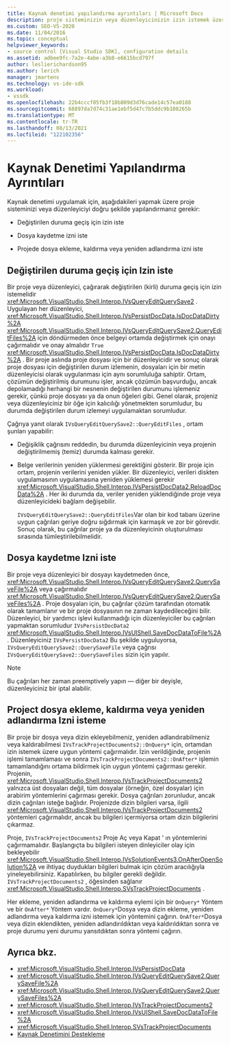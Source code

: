 ```yaml
---
title: Kaynak denetimi yapılandırma ayrıntıları | Microsoft Docs
description: proje sisteminizin veya düzenleyicinizin izin istemek üzere yapılandırılmasını içeren Visual Studio bir proje türü için kaynak denetimi uygulama hakkında bilgi edinin.
ms.custom: SEO-VS-2020
ms.date: 11/04/2016
ms.topic: conceptual
helpviewer_keywords:
- source control [Visual Studio SDK], configuration details
ms.assetid: adbee9fc-7a2e-4abe-a3b8-e6615bcd797f
author: leslierichardson95
ms.author: lerich
manager: jmartens
ms.technology: vs-ide-sdk
ms.workload:
- vssdk
ms.openlocfilehash: 22b4cccf05fb3f18b809d3d76cade14c57ea0188
ms.sourcegitcommit: 68897da7d74c31ae1ebf5d47c7b5ddc9b108265b
ms.translationtype: MT
ms.contentlocale: tr-TR
ms.lasthandoff: 08/13/2021
ms.locfileid: "122102356"
---
```

# <a name="source-control-configuration-details"></a>Kaynak Denetimi Yapılandırma Ayrıntıları
Kaynak denetimi uygulamak için, aşağıdakileri yapmak üzere proje sisteminizi veya düzenleyiciyi doğru şekilde yapılandırmanız gerekir:

- Değiştirilen duruma geçiş için izin iste

- Dosya kaydetme izni iste

- Projede dosya ekleme, kaldırma veya yeniden adlandırma izni iste

## <a name="request-permission-to-transition-to-changed-state"></a>Değiştirilen duruma geçiş için Izin iste
 Bir proje veya düzenleyici, çağırarak değiştirilen (kirli) duruma geçiş için izin istemelidir <xref:Microsoft.VisualStudio.Shell.Interop.IVsQueryEditQuerySave2> . Uygulayan her düzenleyici, <xref:Microsoft.VisualStudio.Shell.Interop.IVsPersistDocData.IsDocDataDirty%2A> <xref:Microsoft.VisualStudio.Shell.Interop.IVsQueryEditQuerySave2.QueryEditFiles%2A> için döndürmeden önce belgeyi ortamda değiştirmek için onayı çağırmalıdır ve onay almalıdır `True` <xref:Microsoft.VisualStudio.Shell.Interop.IVsPersistDocData.IsDocDataDirty%2A> . Bir proje aslında proje dosyası için bir düzenleyicidir ve sonuç olarak proje dosyası için değiştirilen durum izlemenin, dosyaları için bir metin düzenleyicisi olarak uygulanması için aynı sorumluluğa sahiptir. Ortam, çözümün değiştirilmiş durumunu işler, ancak çözümün başvurduğu, ancak depolamadığı herhangi bir nesnenin değiştirilen durumunu işlemeniz gerekir, çünkü proje dosyası ya da onun öğeleri gibi. Genel olarak, projeniz veya düzenleyiciniz bir öğe için kalıcılığı yönetmekten sorumludur, bu durumda değiştirilen durum izlemeyi uygulamaktan sorumludur.

 Çağrıya yanıt olarak `IVsQueryEditQuerySave2::QueryEditFiles` , ortam şunları yapabilir:

- Değişiklik çağrısını reddedin, bu durumda düzenleyicinin veya projenin değiştirilmemiş (temiz) durumda kalması gerekir.

- Belge verilerinin yeniden yüklenmesi gerektiğini gösterir. Bir proje için ortam, projenin verilerini yeniden yükler. Bir düzenleyici, verileri diskten uygulamasının uygulamasına yeniden yüklemesi gerekir <xref:Microsoft.VisualStudio.Shell.Interop.IVsPersistDocData2.ReloadDocData%2A> . Her iki durumda da, veriler yeniden yüklendiğinde proje veya düzenleyicideki bağlam değişebilir.

  `IVsQueryEditQuerySave2::QueryEditFiles`Var olan bir kod tabanı üzerine uygun çağrıları geriye doğru sığdırmak için karmaşık ve zor bir görevdir. Sonuç olarak, bu çağrılar proje ya da düzenleyicinin oluşturulması sırasında tümleştirilebilmelidir.

## <a name="request-permission-to-save-a-file"></a>Dosya kaydetme Izni iste
 Bir proje veya düzenleyici bir dosyayı kaydetmeden önce, <xref:Microsoft.VisualStudio.Shell.Interop.IVsQueryEditQuerySave2.QuerySaveFile%2A> veya çağırmalıdır <xref:Microsoft.VisualStudio.Shell.Interop.IVsQueryEditQuerySave2.QuerySaveFiles%2A> . Proje dosyaları için, bu çağrılar çözüm tarafından otomatik olarak tamamlanır ve bir proje dosyasının ne zaman kaydedileceğini bilir. Düzenleyici, bir yardımcı işlevi kullanmadığı için düzenleyiciler bu çağrıları yapmaktan sorumludur `IVsPersistDocData2` <xref:Microsoft.VisualStudio.Shell.Interop.IVsUIShell.SaveDocDataToFile%2A> . Düzenleyiciniz `IVsPersistDocData2` Bu şekilde uyguluyorsa, `IVsQueryEditQuerySave2::QuerySaveFile` veya çağrısı `IVsQueryEditQuerySave2::QuerySaveFiles` sizin için yapılır.

> [!NOTE]
> Bu çağrıları her zaman preemptively yapın — diğer bir deyişle, düzenleyiciniz bir iptal alabilir.

## <a name="request-permission-to-add-remove-or-rename-files-in-the-project"></a>Project dosya ekleme, kaldırma veya yeniden adlandırma Izni isteme
 Bir proje bir dosya veya dizin ekleyebilmeniz, yeniden adlandırabilmeniz veya kaldırabilmesi `IVsTrackProjectDocuments2::OnQuery*` için, ortamdan izin istemek üzere uygun yöntemi çağırmalıdır. İzin verildiğinde, projenin işlemi tamamlaması ve sonra `IVsTrackProjectDocuments2::OnAfter*` işlemin tamamlandığını ortama bildirmek için uygun yöntemi çağırması gerekir. Projenin, <xref:Microsoft.VisualStudio.Shell.Interop.IVsTrackProjectDocuments2> yalnızca üst dosyaları değil, tüm dosyalar (örneğin, özel dosyalar) için arabirim yöntemlerini çağırması gerekir. Dosya çağrıları zorunludur, ancak dizin çağrıları isteğe bağlıdır. Projenizde dizin bilgileri varsa, ilgili <xref:Microsoft.VisualStudio.Shell.Interop.IVsTrackProjectDocuments2> yöntemleri çağırmalıdır, ancak bu bilgileri içermiyorsa ortam dizin bilgilerini çıkarmaz.

 Proje, `IVsTrackProjectDocuments2` Proje Aç veya Kapat ' ın yöntemlerini çağırmamalıdır. Başlangıçta bu bilgileri isteyen dinleyiciler olay için bekleyebilir <xref:Microsoft.VisualStudio.Shell.Interop.IVsSolutionEvents3.OnAfterOpenSolution%2A> ve ihtiyaç duydukları bilgileri bulmak için çözüm aracılığıyla yineleyebilirsiniz. Kapatılırken, bu bilgiler gerekli değildir. `IVsTrackProjectDocuments2` , öğesinden sağlanır <xref:Microsoft.VisualStudio.Shell.Interop.SVsTrackProjectDocuments> .

 Her ekleme, yeniden adlandırma ve kaldırma eylemi için bir `OnQuery*` Yöntem ve bir `OnAfter*` Yöntem vardır. `OnQuery*`Dosya veya dizin ekleme, yeniden adlandırma veya kaldırma izni istemek için yöntemini çağırın. `OnAfter*`Dosya veya dizin eklendikten, yeniden adlandırıldıktan veya kaldırıldıktan sonra ve proje durumu yeni durumu yansıtdıktan sonra yöntemi çağırın.

## <a name="see-also"></a>Ayrıca bkz.

- <xref:Microsoft.VisualStudio.Shell.Interop.IVsPersistDocData>
- <xref:Microsoft.VisualStudio.Shell.Interop.IVsQueryEditQuerySave2.QuerySaveFile%2A>
- <xref:Microsoft.VisualStudio.Shell.Interop.IVsQueryEditQuerySave2.QuerySaveFiles%2A>
- <xref:Microsoft.VisualStudio.Shell.Interop.IVsTrackProjectDocuments2>
- <xref:Microsoft.VisualStudio.Shell.Interop.IVsUIShell.SaveDocDataToFile%2A>
- <xref:Microsoft.VisualStudio.Shell.Interop.SVsTrackProjectDocuments>
- [Kaynak Denetimini Destekleme](../../extensibility/internals/supporting-source-control.md)
